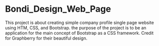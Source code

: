 # Bondi_Design_Web_Page
This project is about creating simple company profile single page website using HTM, CSS, and Bootstrap. the purpose of the project is to be an application for the main concept of Bootstrap as a CSS framework. Credit for Graphberry for their beautiful design.
